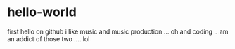 # hello-world
first hello on github
i like music and music production ...
oh and coding ..
am an addict of those two ....
lol
